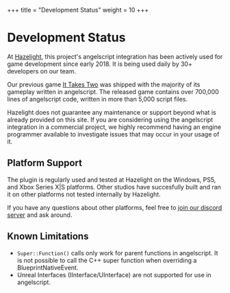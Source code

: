 +++
title = "Development Status"
weight = 10
+++

# Development Status
At [Hazelight](http://hazelight.se), this project's angelscript integration
has been actively used for game development since early 2018. It is being used daily by 30+ developers on our team.

Our previous game [It Takes Two](https://www.ea.com/games/it-takes-two) was shipped with the majority of its gameplay written in angelscript.
The released game contains over 700,000 lines of angelscript code, written in more than 5,000 script files.

Hazelight does not guarantee any maintenance or support beyond what
is already provided on this site. If you are considering using the
angelscript integration in a commercial project, we highly recommend
having an engine programmer available to investigate issues that may occur
in your usage of it.


## Platform Support
The plugin is regularly used and tested at Hazelight on the Windows, PS5, and Xbox Series X|S platforms.
Other studios have succesfully built and ran it on other platforms not tested internally by Hazelight.

If you have any questions about other platforms, feel free to [join our discord server](https://discord.gg/39wmC2) and ask around.


## Known Limitations
* `Super::Function()` calls only work for parent functions in angelscript. It is not possible to call the C++ super function when overriding a BlueprintNativeEvent.
* Unreal Interfaces (IInterface/UInterface) are not supported for use in angelscript.